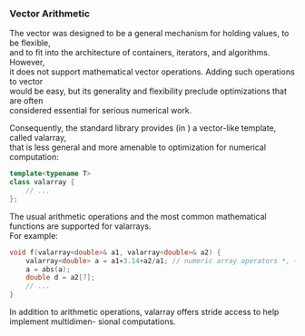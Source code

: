 ### Vector Arithmetic

The vector was designed to be a general mechanism for holding values, to be flexible, \
and to fit into the architecture of containers, iterators, and algorithms. However, \
it does not support mathematical vector operations. Adding such operations to vector \
would be easy, but its generality and flexibility preclude optimizations that are often \
considered essential for serious numerical work. 

Consequently, the standard library provides (in **<valarray>**) a vector-like template, called valarray, \
that is less general and more amenable to optimization for numerical computation:
```cpp
template<typename T> 
class valarray {
	// ... 
};
```
The usual arithmetic operations and the most common mathematical functions are supported for valarrays. \
For example:
```cpp
void f(valarray<double>& a1, valarray<double>& a2) {
	valarray<double> a = a1∗3.14+a2/a1; // numeric array operators *, +, /, and = a2 += a1∗3.14;
	a = abs(a);
	double d = a2[7];
	// ... 
}
```
In addition to arithmetic operations, valarray offers stride access to help implement multidimen- sional computations.